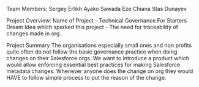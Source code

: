 Team Members:
Sergey Erlikh
Ayako Sawada 
Eze Chiana
Stas Dunayev



Project Overview:
Name of Project - Technical Governance For Starters
Dream Idea which sparked this project - The need for traceability of changes made in org.

Project Summary
The organisations especially small ones and non profits quite often do not follow the basic governance practice when doing changes on their Salesforce orgs.
We want to introduce a product which would allow enforcing essential best practices for making Salesforce metadata changes.
Whenever anyone does the change on org they would HAVE to follow simple process to put the reason of the change.
